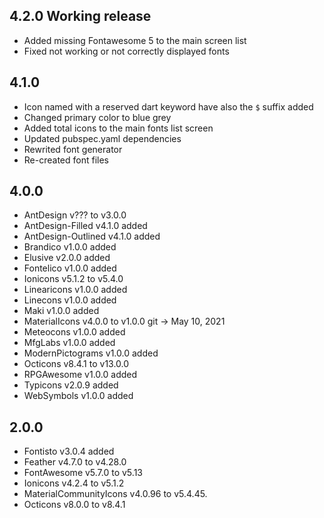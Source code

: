 ## 4.2.0 Working release
   * Added missing Fontawesome 5 to the main screen list
   * Fixed not working or not correctly displayed fonts

## 4.1.0
   * Icon named with a reserved dart keyword have also the `$` suffix added
   * Changed primary color to blue grey
   * Added total icons to the main fonts list screen
   * Updated pubspec.yaml dependencies
   * Rewrited font generator
   * Re-created font files

## 4.0.0
   * AntDesign v??? to v3.0.0
   * AntDesign-Filled v4.1.0 added
   * AntDesign-Outlined v4.1.0 added
   * Brandico v1.0.0 added
   * Elusive v2.0.0 added
   * Fontelico v1.0.0 added
   * Ionicons v5.1.2 to v5.4.0
   * Linearicons v1.0.0 added
   * Linecons v1.0.0 added
   * Maki v1.0.0 added
   * MaterialIcons v4.0.0 to v1.0.0 git -> May 10, 2021
   * Meteocons v1.0.0 added
   * MfgLabs v1.0.0 added
   * ModernPictograms v1.0.0 added
   * Octicons v8.4.1 to v13.0.0
   * RPGAwesome v1.0.0 added
   * Typicons v2.0.9 added
   * WebSymbols v1.0.0 added

## 2.0.0
   * Fontisto v3.0.4 added
   * Feather v4.7.0 to v4.28.0
   * FontAwesome v5.7.0 to v5.13
   * Ionicons v4.2.4 to v5.1.2
   * MaterialCommunityIcons v4.0.96 to v5.4.45.
   * Octicons v8.0.0 to v8.4.1